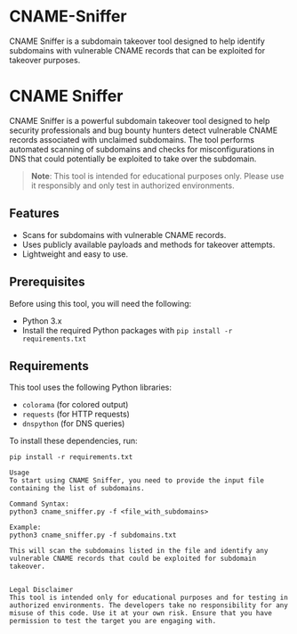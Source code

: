 # CNAME-Sniffer
CNAME Sniffer is a subdomain takeover tool designed to help identify subdomains with vulnerable CNAME records that can be exploited for takeover purposes.
# CNAME Sniffer

CNAME Sniffer is a powerful subdomain takeover tool designed to help security professionals and bug bounty hunters detect vulnerable CNAME records associated with unclaimed subdomains. The tool performs automated scanning of subdomains and checks for misconfigurations in DNS that could potentially be exploited to take over the subdomain.

> **Note**: This tool is intended for educational purposes only. Please use it responsibly and only test in authorized environments.

## Features
- Scans for subdomains with vulnerable CNAME records.
- Uses publicly available payloads and methods for takeover attempts.
- Lightweight and easy to use.

## Prerequisites

Before using this tool, you will need the following:
- Python 3.x
- Install the required Python packages with `pip install -r requirements.txt`

## Requirements

This tool uses the following Python libraries:
- `colorama` (for colored output)
- `requests` (for HTTP requests)
- `dnspython` (for DNS queries)

To install these dependencies, run:
```
pip install -r requirements.txt

Usage
To start using CNAME Sniffer, you need to provide the input file containing the list of subdomains.

Command Syntax:
python3 cname_sniffer.py -f <file_with_subdomains>

Example:
python3 cname_sniffer.py -f subdomains.txt

This will scan the subdomains listed in the file and identify any vulnerable CNAME records that could be exploited for subdomain takeover.


Legal Disclaimer
This tool is intended only for educational purposes and for testing in authorized environments. The developers take no responsibility for any misuse of this code. Use it at your own risk. Ensure that you have permission to test the target you are engaging with.

